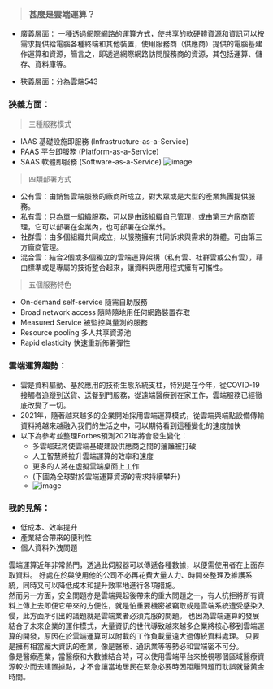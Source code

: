 > ### 甚麼是雲端運算？

* 廣義層面： 一種透過網際網路的運算方式，使共享的軟硬體資源和資訊可以按需求提供給電腦各種終端和其他裝置，使用服務商（供應商）提供的電腦基建作運算和資源，簡言之，即透過網際網路訪問服務商的資源，其包括運算、儲存、資料庫等。

* 狹義層面：分為雲端543

### 狹義方面：

> 三種服務模式
    
   * IAAS 基礎設施即服務 (Infrastructure-as-a-Service)  
   * PAAS 平台即服務 (Platform-as-a-Service)  
   * SAAS 軟體即服務 (Software-as-a-Service) 
   ![image](https://user-images.githubusercontent.com/73805870/112445651-58d09500-8d8a-11eb-9404-b1bf534d5050.png)
> 四類部署方式

   * 公有雲：由銷售雲端服務的廠商所成立，對大眾或是大型的產業集團提供服務。  
   * 私有雲：只為單一組織服務，可以是由該組織自己管理，或由第三方廠商管理，它可以部署在企業內，也可部署在企業外。  
   * 社群雲：由多個組織共同成立，以服務擁有共同訴求與需求的群體。可由第三方廠商管理。  
   * 混合雲：結合2個或多個獨立的雲端運算架構（私有雲、社群雲或公有雲），藉由標準或是專屬的技術整合起來，讓資料與應用程式擁有可攜性。
> 五個服務特色

   * On-demand self-service 隨需自助服務  
   * Broad network access 隨時隨地用任何網路裝置存取  
   * Measured Service 被監控與量測的服務  
   * Resource pooling 多人共享資源池  
   * Rapid elasticity 快速重新佈署彈性
   
### 雲端運算趨勢：

* 雲是資料驅動、基於應用的技術生態系統支柱，特別是在今年，從COVID-19接觸者追蹤到送貨、送餐到門服務，從遠端醫療到在家工作，雲端服務已經徹底改變了一切。
* 2021年，隨著越來越多的企業開始採用雲端運算模式，從雲端與端點設備傳輸資料將越來越融入我們的生活之中，可以期待看到這種變化的速度加快
* 以下為參考並整理Forbes預測2021年將會發生變化：
  * 多雲崛起將使雲端基礎建設供應商之間的藩籬被打破
  * 人工智慧將拉升雲端運算的效率和速度
  * 更多的人將在虛擬雲端桌面上工作
  * (下圖為全球對於雲端運算資源的需求持續攀升)
  * ![image](https://scontent.ftpe13-2.fna.fbcdn.net/v/t1.15752-9/167912421_469818874067584_2731184770101573705_n.png?_nc_cat=110&ccb=1-3&_nc_sid=ae9488&_nc_ohc=EWreFXdAeNQAX9xrgD5&_nc_ht=scontent.ftpe13-2.fna&oh=25b64d69bdb01bfbd56e7ec2a5290368&oe=60908618&dl=1)
  
### 我的見解：

* 低成本、效率提升
* 產業結合帶來的便利性
* 個人資料外洩問題

雲端運算近年非常熱門，透過此伺服器可以傳遞各種數據，以便需使用者在上面存取資料。
好處在於與使用他的公司不必再花費大量人力、時間來整理及維護系統，同時又可以降低成本和提升效率地進行各項措施。  
然而另一方面，安全問題亦是雲端興起後帶來的重大問題之一，有人抗拒將所有資料上傳上去即便它帶來的方便性，就是怕重要機密被竊取或是雲端系統遭受感染入侵，此方面所引出的議題就是雲端業者必須克服的問題。
也因為雲端運算的發展結合了未來企業的運作模式，大量資訊的世代導致越來越多企業將核心移到雲端運算的開發，原因在於雲端運算可以附載的工作負載量遠大過傳統資料處理。
只要是擁有相當龐大資訊的產業，像是醫療、通訊業等等勢必和雲端密不可分。  
像是醫療產業，當醫療和大數據結合時，可以使用雲端平台來檢視哪個區域醫療資源較少而去建置據點，才不會讓當地居民在緊急必要時因距離問題而耽誤就醫黃金時間。
